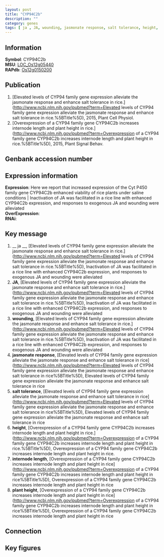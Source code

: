 ```yaml
---
layout: post
title: "CYP94C2b"
description: ""
category: genes
tags: [ ja , JA, wounding, jasmonate response, salt tolerance, height, internode length, plant height]
---
```


## Information
__Symbol__: CYP94C2b  
__MSU__: [LOC_Os12g05440](http://rice.plantbiology.msu.edu/cgi-bin/ORF_infopage.cgi?orf=LOC_Os12g05440)  
__RAPdb__: [Os12g0150200](http://rapdb.dna.affrc.go.jp/viewer/gbrowse_details/irgsp1?name=Os12g0150200)  

## Publication
1. [Elevated levels of CYP94 family gene expression alleviate the jasmonate response and enhance salt tolerance in rice.](http://www.ncbi.nlm.nih.gov/pubmed?term=Elevated levels of CYP94 family gene expression alleviate the jasmonate response and enhance salt tolerance in rice.%5BTitle%5D), 2015, Plant Cell Physiol.
2. [Overexpression of a CYP94 family gene CYP94C2b increases internode length and plant height in rice.](http://www.ncbi.nlm.nih.gov/pubmed?term=Overexpression of a CYP94 family gene CYP94C2b increases internode length and plant height in rice.%5BTitle%5D), 2015, Plant Signal Behav.

## Genbank accession number

## Expression information
__Expression__: Here we report that increased expression of the Cyt P450 family gene CYP94C2b enhanced viability of rice plants under saline conditions |  Inactivation of JA was facilitated in a rice line with enhanced CYP94C2b expression, and responses to exogenous JA and wounding were alleviated  
__OverExpression__:  
__RNAi__:  

## Key message
1. __ ja __, [Elevated levels of CYP94 family gene expression alleviate the jasmonate response and enhance salt tolerance in rice.](http://www.ncbi.nlm.nih.gov/pubmed?term=Elevated levels of CYP94 family gene expression alleviate the jasmonate response and enhance salt tolerance in rice.%5BTitle%5D),  Inactivation of JA was facilitated in a rice line with enhanced CYP94C2b expression, and responses to exogenous JA and wounding were alleviated
2. __JA__, [Elevated levels of CYP94 family gene expression alleviate the jasmonate response and enhance salt tolerance in rice.](http://www.ncbi.nlm.nih.gov/pubmed?term=Elevated levels of CYP94 family gene expression alleviate the jasmonate response and enhance salt tolerance in rice.%5BTitle%5D),  Inactivation of JA was facilitated in a rice line with enhanced CYP94C2b expression, and responses to exogenous JA and wounding were alleviated
3. __wounding__, [Elevated levels of CYP94 family gene expression alleviate the jasmonate response and enhance salt tolerance in rice.](http://www.ncbi.nlm.nih.gov/pubmed?term=Elevated levels of CYP94 family gene expression alleviate the jasmonate response and enhance salt tolerance in rice.%5BTitle%5D),  Inactivation of JA was facilitated in a rice line with enhanced CYP94C2b expression, and responses to exogenous JA and wounding were alleviated
4. __jasmonate response__, [Elevated levels of CYP94 family gene expression alleviate the jasmonate response and enhance salt tolerance in rice](http://www.ncbi.nlm.nih.gov/pubmed?term=Elevated levels of CYP94 family gene expression alleviate the jasmonate response and enhance salt tolerance in rice%5BTitle%5D), Elevated levels of CYP94 family gene expression alleviate the jasmonate response and enhance salt tolerance in rice
5. __salt tolerance__, [Elevated levels of CYP94 family gene expression alleviate the jasmonate response and enhance salt tolerance in rice](http://www.ncbi.nlm.nih.gov/pubmed?term=Elevated levels of CYP94 family gene expression alleviate the jasmonate response and enhance salt tolerance in rice%5BTitle%5D), Elevated levels of CYP94 family gene expression alleviate the jasmonate response and enhance salt tolerance in rice
6. __height__, [Overexpression of a CYP94 family gene CYP94C2b increases internode length and plant height in rice.](http://www.ncbi.nlm.nih.gov/pubmed?term=Overexpression of a CYP94 family gene CYP94C2b increases internode length and plant height in rice.%5BTitle%5D), Overexpression of a CYP94 family gene CYP94C2b increases internode length and plant height in rice.
7. __internode length__, [Overexpression of a CYP94 family gene CYP94C2b increases internode length and plant height in rice](http://www.ncbi.nlm.nih.gov/pubmed?term=Overexpression of a CYP94 family gene CYP94C2b increases internode length and plant height in rice%5BTitle%5D), Overexpression of a CYP94 family gene CYP94C2b increases internode length and plant height in rice
8. __plant height__, [Overexpression of a CYP94 family gene CYP94C2b increases internode length and plant height in rice](http://www.ncbi.nlm.nih.gov/pubmed?term=Overexpression of a CYP94 family gene CYP94C2b increases internode length and plant height in rice%5BTitle%5D), Overexpression of a CYP94 family gene CYP94C2b increases internode length and plant height in rice

## Connection

## Key figures


